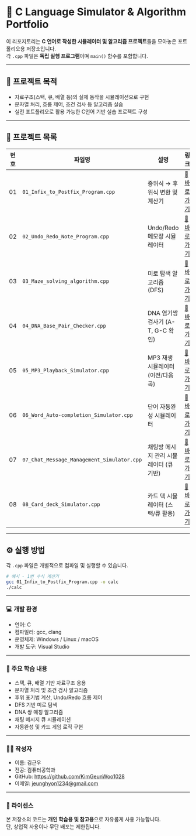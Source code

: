 # 🧠 C Language Simulator & Algorithm Portfolio

이 리포지토리는 **C 언어로 작성한 시뮬레이터 및 알고리즘 프로젝트**들을 모아놓은 포트폴리오용 저장소입니다.  
각 `.cpp` 파일은 **독립 실행 프로그램**이며 `main()` 함수를 포함합니다.

---

## 🎯 프로젝트 목적

- 자료구조(스택, 큐, 배열 등)의 실제 동작을 시뮬레이션으로 구현
- 문자열 처리, 흐름 제어, 조건 검사 등 알고리즘 실습
- 실전 포트폴리오로 활용 가능한 C언어 기반 실습 프로젝트 구성

---

## 📂 프로젝트 목록

| 번호 | 파일명 | 설명 | 링크 |
|------|--------|------|------|
| 01 | `01_Infix_to_Postfix_Program.cpp` | 중위식 → 후위식 변환 및 계산기 | [🔗바로가기](./01_Infix_to_Postfix_Program.cpp) |
| 02 | `02_Undo_Redo_Note_Program.cpp` | Undo/Redo 메모장 시뮬레이터 | [🔗바로가기](./02_Undo_Redo_Note_Program.cpp) |
| 03 | `03_Maze_solving_algorithm.cpp` | 미로 탐색 알고리즘 (DFS) | [🔗바로가기](./03_Maze_solving_algorithm.cpp) |
| 04 | `04_DNA_Base_Pair_Checker.cpp` | DNA 염기쌍 검사기 (A-T, G-C 확인) | [🔗바로가기](./04_DNA_Base_Pair_Checker.cpp) |
| 05 | `05_MP3_Playback_Simulator.cpp` | MP3 재생 시뮬레이터 (이전/다음 곡) | [🔗바로가기](./05_MP3_Playback_Simulator.cpp) |
| 06 | `06_Word_Auto-completion_Simulator.cpp` | 단어 자동완성 시뮬레이터 | [🔗바로가기](./06_Word_Auto-completion_Simulator.cpp) |
| 07 | `07_Chat_Message_Management_Simulator.cpp` | 채팅방 메시지 관리 시뮬레이터 (큐 기반) | [🔗바로가기](./07_Chat_Message_Management_Simulator.cpp) |
| 08 | `08_Card_deck_Simulator.cpp` | 카드 덱 시뮬레이터 (스택/큐 활용) | [🔗바로가기](./08_Card_deck_Simulator.cpp) |

---

## ⚙️ 실행 방법

각 `.cpp` 파일은 개별적으로 컴파일 및 실행할 수 있습니다.

```bash
# 예시 - 1번 수식 계산기
gcc 01_Infix_to_Postfix_Program.cpp -o calc
./calc
```

---

### 💻 개발 환경
- 언어: C 
- 컴파일러: gcc, clang
- 운영체제: Windows / Linux / macOS
- 개발 도구: Visual Studio

---

### 🧠 주요 학습 내용
- 스택, 큐, 배열 기반 자료구조 응용
- 문자열 처리 및 조건 검사 알고리즘
- 후위 표기법 계산, Undo/Redo 흐름 제어
- DFS 기반 미로 탐색
- DNA 쌍 매칭 알고리즘
- 채팅 메시지 큐 시뮬레이션
- 자동완성 및 카드 게임 로직 구현
  
---

### 👨‍💻 작성자
- 이름: 김근우
- 전공: 컴퓨터공학과
- GitHub: https://github.com/KimGeunWoo1028
- 이메일: jeunghyon1234@gmail.com

---

### 📄 라이센스
본 저장소의 코드는 **개인 학습용 및 참고용**으로 자유롭게 사용 가능합니다.  
단, 상업적 사용이나 무단 배포는 제한됩니다.
